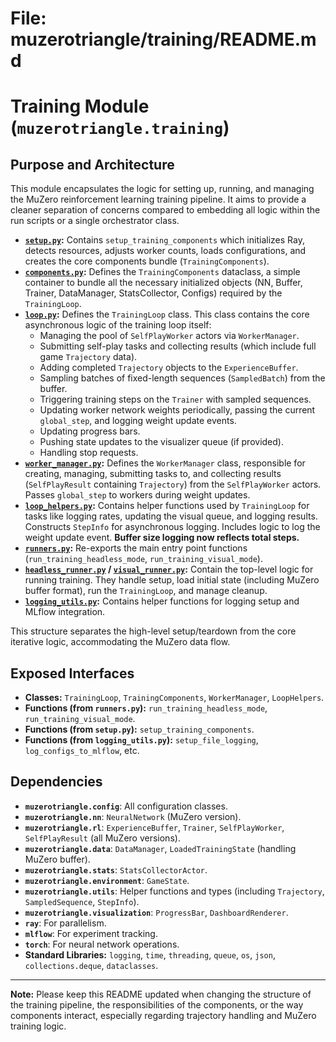 # File: muzerotriangle/training/README.md
# Training Module (`muzerotriangle.training`)

## Purpose and Architecture

This module encapsulates the logic for setting up, running, and managing the MuZero reinforcement learning training pipeline. It aims to provide a cleaner separation of concerns compared to embedding all logic within the run scripts or a single orchestrator class.

-   **[`setup.py`](setup.py):** Contains `setup_training_components` which initializes Ray, detects resources, adjusts worker counts, loads configurations, and creates the core components bundle (`TrainingComponents`).
-   **[`components.py`](components.py):** Defines the `TrainingComponents` dataclass, a simple container to bundle all the necessary initialized objects (NN, Buffer, Trainer, DataManager, StatsCollector, Configs) required by the `TrainingLoop`.
-   **[`loop.py`](loop.py):** Defines the `TrainingLoop` class. This class contains the core asynchronous logic of the training loop itself:
    -   Managing the pool of `SelfPlayWorker` actors via `WorkerManager`.
    -   Submitting self-play tasks and collecting results (which include full game `Trajectory` data).
    -   Adding completed `Trajectory` objects to the `ExperienceBuffer`.
    -   Sampling batches of fixed-length sequences (`SampledBatch`) from the buffer.
    -   Triggering training steps on the `Trainer` with sampled sequences.
    -   Updating worker network weights periodically, passing the current `global_step`, and logging weight update events.
    -   Updating progress bars.
    -   Pushing state updates to the visualizer queue (if provided).
    -   Handling stop requests.
-   **[`worker_manager.py`](worker_manager.py):** Defines the `WorkerManager` class, responsible for creating, managing, submitting tasks to, and collecting results (`SelfPlayResult` containing `Trajectory`) from the `SelfPlayWorker` actors. Passes `global_step` to workers during weight updates.
-   **[`loop_helpers.py`](loop_helpers.py):** Contains helper functions used by `TrainingLoop` for tasks like logging rates, updating the visual queue, and logging results. Constructs `StepInfo` for asynchronous logging. Includes logic to log the weight update event. **Buffer size logging now reflects total steps.**
-   **[`runners.py`](runners.py):** Re-exports the main entry point functions (`run_training_headless_mode`, `run_training_visual_mode`).
-   **[`headless_runner.py`](headless_runner.py) / [`visual_runner.py`](visual_runner.py):** Contain the top-level logic for running training. They handle setup, load initial state (including MuZero buffer format), run the `TrainingLoop`, and manage cleanup.
-   **[`logging_utils.py`](logging_utils.py):** Contains helper functions for logging setup and MLflow integration.

This structure separates the high-level setup/teardown from the core iterative logic, accommodating the MuZero data flow.

## Exposed Interfaces

-   **Classes:** `TrainingLoop`, `TrainingComponents`, `WorkerManager`, `LoopHelpers`.
-   **Functions (from `runners.py`):** `run_training_headless_mode`, `run_training_visual_mode`.
-   **Functions (from `setup.py`):** `setup_training_components`.
-   **Functions (from `logging_utils.py`):** `setup_file_logging`, `log_configs_to_mlflow`, etc.

## Dependencies

-   **`muzerotriangle.config`**: All configuration classes.
-   **`muzerotriangle.nn`**: `NeuralNetwork` (MuZero version).
-   **`muzerotriangle.rl`**: `ExperienceBuffer`, `Trainer`, `SelfPlayWorker`, `SelfPlayResult` (all MuZero versions).
-   **`muzerotriangle.data`**: `DataManager`, `LoadedTrainingState` (handling MuZero buffer).
-   **`muzerotriangle.stats`**: `StatsCollectorActor`.
-   **`muzerotriangle.environment`**: `GameState`.
-   **`muzerotriangle.utils`**: Helper functions and types (including `Trajectory`, `SampledSequence`, `StepInfo`).
-   **`muzerotriangle.visualization`**: `ProgressBar`, `DashboardRenderer`.
-   **`ray`**: For parallelism.
-   **`mlflow`**: For experiment tracking.
-   **`torch`**: For neural network operations.
-   **Standard Libraries:** `logging`, `time`, `threading`, `queue`, `os`, `json`, `collections.deque`, `dataclasses`.

---

**Note:** Please keep this README updated when changing the structure of the training pipeline, the responsibilities of the components, or the way components interact, especially regarding trajectory handling and MuZero training logic.